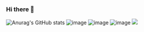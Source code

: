 ### Hi there 👋

<!--
**lrx0x0/lrx0x0** is a ✨ _special_ ✨ repository because its `README.md` (this file) appears on your GitHub profile.

Here are some ideas to get you started:

- 🔭 I’m currently working on ...
- 🌱 I’m currently learning ...
- 👯 I’m looking to collaborate on ...
- 🤔 I’m looking for help with ...
- 💬 Ask me about ...
- 📫 How to reach me: ...
- 😄 Pronouns: ...
- ⚡ Fun fact: ...
-->

![Anurag's GitHub stats](https://github-readme-stats.vercel.app/api?username=lrx0x0&show_icons=true&theme=radical)
![image]({https://img.shields.io/badge/Android-3DDC84?style=for-the-badge&logo=android&logoColor=white})
![image]({https://img.shields.io/badge/Linux-FCC624?style=for-the-badge&logo=linux&logoColor=black})
![image]({https://img.shields.io/badge/Kotlin-0095D5?&style=for-the-badge&logo=kotlin&logoColor=white})
<img src="{https://img.shields.io/badge/Kotlin-0095D5?&style=for-the-badge&logo=kotlin&logoColor=white}" />
